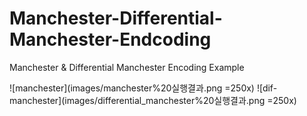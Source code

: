 # Manchester-Differential-Manchester-Endcoding
Manchester &amp; Differential Manchester Encoding Example

![manchester](images/manchester%20실행결과.png =250x)
![dif-manchester](images/differential_manchester%20실행결과.png =250x)